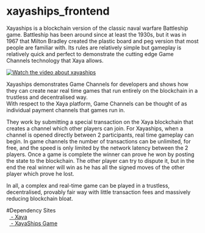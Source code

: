 # xayaships_frontend

Xayaships
 is a blockchain version of the classic naval warfare Battleship game. 
Battleship has been around since at least the 1930s, but it was in 1967 
that Milton Bradley created the plastic board and peg version that most 
people are familiar with. Its rules are relatively simple but gameplay 
is relatively quick and perfect to demonstrate the cutting edge Game 
Channels technology that Xaya allows.

[![Watch the video about xayaships](https://i.ytimg.com/vi/y-qB5uMALJc/maxresdefault.jpg
)](https://www.youtube.com/watch?v=y-qB5uMALJc)

<p><span style="font-weight: 400;">Xayaships demonstrates Game Channels 
for developers and shows how they can create near real time games that 
run entirely on the blockchain in a trustless and decentralised way.<br> </span><span style="font-weight: 400;">With respect to the Xaya platform, Game Channels can be thought of as individual payment channels that games run in.&nbsp;</span></p>
<p><span style="font-weight: 400;">They work by submitting a special 
transaction on the Xaya blockchain that creates a channel which other 
players can join. For Xayaships, when a channel is opened directly 
between 2 participants, real time gameplay can begin. In game channels 
the number of transactions can be unlimited, for free, and the speed is 
only limited by the network latency between the 2 players. Once a game 
is complete the winner can prove he won by posting the state to the 
blockchain. The other player can try to dispute it, but in the end the 
real winner will win as he has all the signed moves of the other player 
which prove he lost.</span></p>
<p><span style="font-weight: 400;">In all, a complex and real-time game 
can be played in a trustless, decentralised, provably fair way with 
little transaction fees and massively reducing blockchain bloat.</span></p>

#Dependency Sites
<br/>
&nbsp;&nbsp;[ - Xaya](https://xaya.io)
<br/>
&nbsp;&nbsp;[ - XayaShips Game](https://xaya.io/xayaships/)
